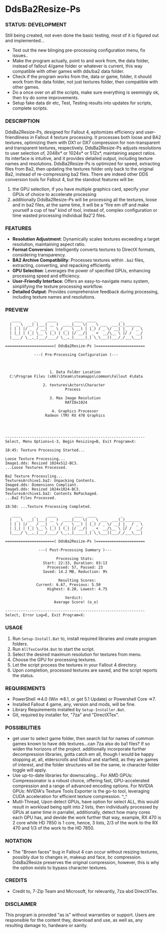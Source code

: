 # DdsBa2Resize-Ps

### STATUS: DEVELOPMENT
Still being created, not even done the basic testing, most of it is figured out and implemented...
- Test out the new blinging pre-processing configuration menu, fix issues..
- Make the program actually, point to and work from, the data folder, instead of fallout 4/game folder or whatever is current, this way compatible with other games with dds/ba2 data folder.
- Check if the program works from the, data or game, folder, it should work from the data folder, not just textures folder, then compatible with other games.
- Do a once over on all the scripts, make sure everything is seemingly ok, then try do some improvements. 
- Setup fake data dir etc, Test, Testing results into updates for scripts, complete scripts.

### DESCRIPTION
DdsBa2Resize-Ps, designed for Fallout 4, epitomizes efficiency and user-friendliness in Fallout 4 texture processing. It processes both loose and BA2 textures, optimizing them with DX1 or DX7 compression for non-transparent and transparent textures, respectively. DdsBa2Resize-Ps adjusts resolutions to user selection of, 2048x* or 1024x* or 512x*, maintaining aspect ratios. Its interface is intuitive, and it provides detailed output, including texture names and resolutions. DdsBa2Resize-Ps is optimized for speed, extracting files from Ba2, then updating the textures folder only back to the original Ba2, instead of re-compressing ba2 files. There are indeed other DDS conversion tools for Fallout 4, but the standout features will be:
1. the GPU selection, if you have multiple graphics card, specify your GPUs of choice to accelerate processing
2. additionally DdsBa2Resize-Ps will be processing all the textures, loose and in ba2 files, at the same time, it will be a "fire em off and make yourself a cup of tea" kind of tool, instead of, complex configuration or time wasted processing individual Ba2'2 files. 

### FEATURES
- **Resolution Adjustment**: Dynamically scales textures exceeding a target resolution, maintaining aspect ratio.
- **Format Conversion**: Intelligently converts textures to DirectX formats, considering transparency.
- **BA2 Archive Compatibility**: Processes textures within `.ba2` files, extracting, converting, and repacking efficiently.
- **GPU Selection**: Leverages the power of specified GPUs, enhancing processing speed and efficiency.
- **User-Friendly Interface**: Offers an easy-to-navigate menu system, simplifying the texture processing workflow.
- **Detailed Output**: Provides comprehensive feedback during processing, including texture names and resolutions.

### PREVIEW
```
   ____      _     ____        ____  ____           _
  |  _ \  __| |___| __ )  ____|___ \|  _ \ ___  ___(_)_______
  | | | |/ _  / __|  _ \ / _  \ __) | |_) / _ \/ __| |_  / _ \
  | |_| | (_| \__ \ |_) | (_| |/ __/|  _ <  __/\__ \ |/ /  __/
  |____/ \__,_|___/____/ \__,_|_____|_| \_\___||___/_/___\___|

======================( DdsBa2Resize-Ps )======================

             ---( Pre-Processing Configuration )---



                    1. Data Folder Location
  C:\Program Files (x86)\Steam\steamapps\common\Fallout 4\data

                 2. textures\Actors\Character
                           Process

                    3. Max Image Resolution
                           RATIOx1024

                     4. Graphics Processor
                  Radeon (TM) RX 470 Graphics




---------------------------------------------------------------
Select, Menu Options=1-3, Begin Resizing=B, Exit Program=X:

```
```
18:45: Texture Processing Started...

Loose Texture Processing...
Image1.dds: Resized 1024x512-BC3.
...Loose Textures Processed.

Ba2 Texture Processling...
TexturesArchive1.ba2: Unpacking Contents.
Image4.dds: Dimensions Compliant.
Image5.dds: Resized 1024x1024-BC3.
TexturesArchive1.ba2: Contents RePackaged.
...Ba2 Files Processed.

18:50: ...Texture Processing Completed.
```
```
   ____      _     ____        ____  ____           _
  |  _ \  __| |___| __ )  ____|___ \|  _ \ ___  ___(_)_______
  | | | |/ _  / __|  _ \ / _  \ __) | |_) / _ \/ __| |_  / _ \
  | |_| | (_| \__ \ |_) | (_| |/ __/|  _ <  __/\__ \ |/ /  __/
  |____/ \__,_|___/____/ \__,_|_____|_| \_\___||___/_/___\___|

======================( DdsBa2Resize-Ps )======================

               ---( Post-Processing Summary )---

                       Processing Stats:
                 Start: 22:33, Duration: 03:13
                   Processed: 57, Passed: 23  
                 Saved: 14.2 MB, Reduction: 9%                  

                        Resulting Scores: 
	          Current: 6.67, Previous: 5.50
                   Highest: 8.20, Lowest: 4.75
              
                           Verdict: 
                      Average Score! (o_o)

---------------------------------------------------------------
Select, Error Log=E, Exit Program=X:

````

### USAGE
1. Run `Setup-Install.Bat` to, install required libraries and create program folders.
2. Run `AllTexConFO4.Bat` to start the script.
3. Select the desired maximum resolution for textures from menu.
4. Choose the GPU for processing textures.
5. Let the script process the textures in your Fallout 4 directory.
6. Upon completion, processed textures are saved, and the script reports the status.

### REQUIREMENTS
- PowerShell =>4.0 (Win =>8.1, or get 5.1 Update) or Powershell Core =>7.
- Installed Fallout 4 game, any, version and mods, will be fine.
- Library Requirements installed by `Setup-Installer.Bat`.
- Git, required by installer for, "7za" and "DirectXTex".

### POSSIBILITIES
- get user to select game folder, then search list for names of common games known to have dds textures...can 7za also do ba1 files? If so widen the horizons of the project. additionally incorporate further decompression libraries, gotta catch em all, though I would be happy stopping at, all, elderscrolls and fallout and starfield, as they are games of interest, and the folder structures wll be the same, ie character folder toggle will apply.
- Use up-to-date libraries for downscaling... For AMD GPUs: Compressonator is a robust choice, offering fast, GPU-accelerated compression and a range of advanced encoding options. For NVIDIA GPUs: NVIDIA's Texture Tools Exporter is the go-to tool, leveraging CUDA acceleration for efficient texture compression. ^_^
- Mutli-Thread, Upon detect GPUs, have option for select ALL, this would result in workload being split into 2 lists, then individually processed by GPUs at same time in parrallel, additionally, detect how many cores each GPU has, and devide the work further that way, example, RX 470 is 2 core while HD 7850 is 1 core, hence, 3 lists, 2/3 of the work to the RX 470 and 1/3 of the work to the HD 7850.

### NOTATION
- The "Brown faces" bug in Fallout 4 can occur without resizing textures, possibly due to changes in, makeup and face, bc compression. DdsBa2Resize preserves the original compression, however, this is why the option exists to bypass character textures.

### CREDITS
- Credit to, 7-Zip Team and Microsoft, for relevantly, 7za abd DirectXTex.

### DISCLAIMER
This program is provided "as is" without warranties or support. Users are responsible for the content they, download and use, as well as, any resulting damage to, hardware or sanity.
